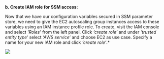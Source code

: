 ﻿**b. Create IAM role for SSM access:**

Now that we have our configuration variables secured in SSM parameter store, we need to give the EC2 autoscaling group instances access to these variables using an IAM instance profile role. To create, visit the IAM console and select *'Roles*' from the left panel. Click *‘create role’* and under *‘trusted entity type’* select *‘AWS service’* and choose EC2 as use case. Specify a name for your new IAM role and click *‘create role’*.* 

![](Aspose.Words.374bd763-0b33-4afc-833f-b68b46a0b3dc.001.png)
